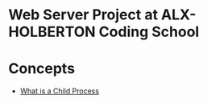 # Web Server Project at ALX-HOLBERTON Coding School

# Concepts
* [What  is a Child Process](https://alx-intranet.hbtn.io/concepts/110)

